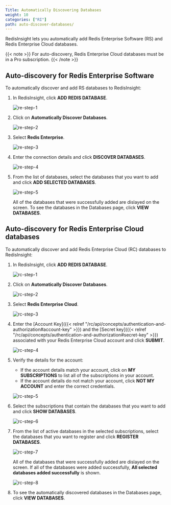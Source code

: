 ```yaml
---
Title: Automatically Discovering Databases
weight: 10
categories: ["RI"]
path: auto-discover-databases/
---
```

RedisInsight lets you automatically add Redis Enterprise Software (RS) and Redis Enterprise Cloud databases.

{{< note >}}
For auto-discovery, Redis Enterprise Cloud databases must be in a Pro subscription.
{{< /note >}}

## Auto-discovery for Redis Enterprise Software

To automatically discover and add RS databases to RedisInsight:

1. In RedisInsight, click **ADD REDIS DATABASE**.

    ![re-step-1](/images/ri/re-step-1.png)

1. Click on **Automatically Discover Databases**.

    ![re-step-2](/images/ri/rc-step-2.png)

1. Select **Redis Enterprise**.

    ![re-step-3](/images/ri/rc-step-3.png)

1. Enter the connection details and click **DISCOVER DATABASES**.

    ![re-step-4](/images/ri/re-step-4.png)

1. From the list of databases, select the databases that you want to add and click **ADD SELECTED DATABASES**.

    ![re-step-5](/images/ri/re-step-5.png)

    All of the databases that were successfully added are dislayed on the screen. To see the databases in the Databases page, click **VIEW DATABASES**.

## Auto-discovery for Redis Enterprise Cloud databases

To automatically discover and add Redis Enterprise Cloud (RC) databases to RedisInsight:

1. In RedisInsight, click **ADD REDIS DATABASE**.

    ![rc-step-1](/images/ri/re-step-1.png)

1. Click on **Automatically Discover Databases**.

    ![rc-step-2](/images/ri/rc-step-2.png)

1. Select **Redis Enterprise Cloud**.

    ![rc-step-3](/images/ri/rc-step-3.png)

1. Enter the [Account Key]({{< relref "/rc/api/concepts/authentication-and-authorization#account-key" >}}) and the [Secret key]({{< relref "/rc/api/concepts/authentication-and-authorization#secret-key" >}}) associated with your Redis Enterprise Cloud account and click **SUBMIT**.

    ![rc-step-4](/images/ri/rc-step-4.png)

1. Verify the details for the account:
    - If the account details match your account, click on **MY SUBSCRIPTIONS** to list all of the subscriptions in your account.
    - If the account details do not match your account, click **NOT MY ACCOUNT** and enter the correct credentials.

    ![rc-step-5](/images/ri/rc-step-5.png)

1. Select the subscriptions that contain the databases that you want to add and click **SHOW DATABASES**.

    ![rc-step-6](/images/ri/rc-step-6.png)

1. From the list of active databases in the selected subscriptions, select the databases that you want to register and click **REGISTER DATABASES**.

    ![rc-step-7](/images/ri/rc-step-7.png)

    All of the databases that were successfully added are dislayed on the screen. If all of the databases were added successfully, **All selected databases added successfully** is shown.

    ![rc-step-8](/images/ri/rc-step-8.png)

1.  To see the automatically discovered databases in the Databases page, click **VIEW DATABASES**.
